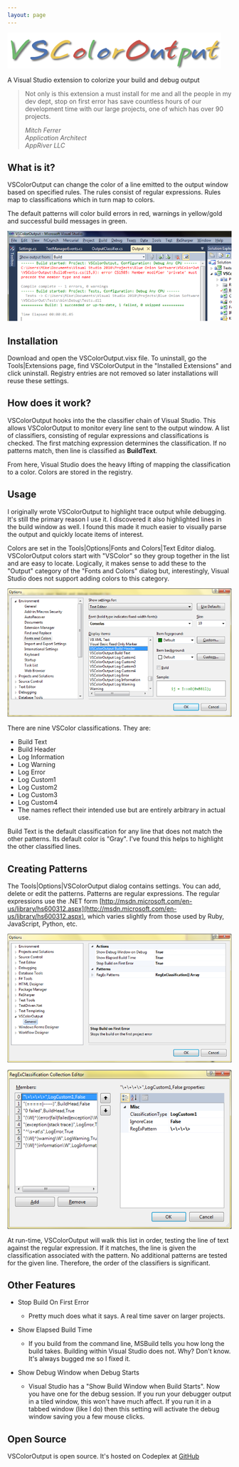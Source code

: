 ```yaml
---
layout: page
---
```

![noborder](/cdn/images/vscoloroutput/vscoloroutputlogo.png)

A Visual Studio extension to colorize your build and debug output

> Not only is this extension a must install for me and all the people in my dev dept, stop on first error has save countless hours of our development time with our large projects, one of which has over 90 projects.
>
> <cite>Mitch Ferrer  
> Application Architect  
> AppRiver LLC</cite>

## What is it?

VSColorOutput can change the color of a line emitted to the output window based on specified rules. The rules consist of regular expressions. Rules map to classifications which in turn map to colors.

The default patterns will color build errors in red, warnings in yellow/gold and successful build messages in green.

![screen shot of VSColorOutput build output](/cdn/images/vscoloroutput/vscoloroutput.png)

## Installation

Download and open the VSColorOutput.visx file. To uninstall, go the Tools|Extensions page, find VSColorOutput in the "Installed Extensions" and click uninstall. Registry entries are not removed so later installations will reuse these settings.

## How does it work?

VSColorOutput hooks into the the classifier chain of Visual Studio. This allows VSColorOutput to monitor every line sent to the output window. A list of classifiers, consisting of regular expressions and classifications is checked. The first matching expression determines the classification. If no patterns match, then line is classified as **BuildText**.

From here, Visual Studio does the heavy lifting of mapping the classification to a color. Colors are stored in the registry.

## Usage

I originally wrote VSColorOutput to highlight trace output while debugging. It's still the primary reason I use it. I discovered it also highlighted lines in the build window as well. I found this made it much easier to visually parse the output and quickly locate items of interest.

Colors are set in the Tools|Options|Fonts and Colors|Text Editor dialog. VSColorOutput colors start with "VSColor" so they group together in the list and are easy to locate. Logically, it makes sense to add these to the "Output" category of the "Fonts and Colors" dialog but, interestingly, Visual Studio does not support adding colors to this category.

![screen shot of VSColorOutput colors dialog](/cdn/images/vscoloroutput/vscoloroutputcolors.png)

There are nine VSColor classifications. They are:

* Build Text
* Build Header
* Log Information
* Log Warning
* Log Error
* Log Custom1
* Log Custom2
* Log Custom3
* Log Custom4
* The names reflect their intended use but are entirely arbitrary in actual use.

Build Text is the default classification for any line that does not match the other patterns. Its default color is "Gray". I've found this helps to highlight the other classified lines.

## Creating Patterns

The Tools|Options|VSColorOutput dialog contains settings. You can add, delete or edit the patterns. Patterns are regular expressions. The regular expressions use the .NET form [http://msdn.microsoft.com/en-us/library/hs600312.aspx](http://msdn.microsoft.com/en-us/library/hs600312.aspx), which varies slightly from those used by Ruby, JavaScript, Python, etc.

![screen shot of VSColorOutput options dialog](/cdn/images/vscoloroutput/vscoloroutputoptions.png)

![screen shot of VSColorOutput patterns dialog](/cdn/images/vscoloroutput/vscoloroutputpatterns.png)

At run-time, VSColorOutput will walk this list in order, testing the line of text against the regular expression. If it matches, the line is given the classification associated with the pattern. No additional patterns are tested for the given line. Therefore, the order of the classifiers is significant.

## Other Features

+ Stop Build On First Error
  - Pretty much does what it says. A real time saver on larger projects.
  

+ Show Elapsed Build Time
  - If you build from the command line, MSBuild tells you how long the build takes. Building within Visual Studio does not. Why? Don't know. It's always bugged me so I fixed it.


+ Show Debug Window when Debug Starts
  - Visual Studio has a "Show Build Window when Build Starts".  Now you have one for the debug session. If you run your debugger output in a tiled window, this won't have much affect.   If you run it in a tabbed window (like I do) then this setting will activate the debug window saving you a few mouse clicks.

## Open Source

VSColorOutput is open source. It's hosted on Codeplex at
[GitHub](https://github.com/mike-ward/VSColorOutput)
